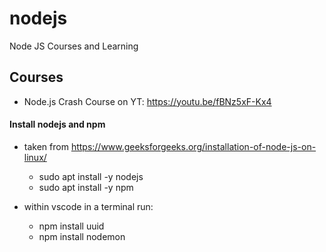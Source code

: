 # nodejs
Node JS Courses and Learning

## Courses
- Node.js Crash Course on YT: https://youtu.be/fBNz5xF-Kx4

#### Install nodejs and npm
- taken from https://www.geeksforgeeks.org/installation-of-node-js-on-linux/
  - sudo apt install -y nodejs
  - sudo apt install -y npm

- within vscode in a terminal run:
  - npm install uuid
  - npm install nodemon

